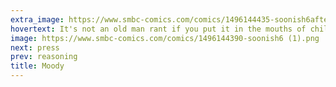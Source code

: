 ```yaml
---
extra_image: https://www.smbc-comics.com/comics/1496144435-soonish6after.png
hovertext: It's not an old man rant if you put it in the mouths of children!
image: https://www.smbc-comics.com/comics/1496144390-soonish6 (1).png
next: press
prev: reasoning
title: Moody
---
```


